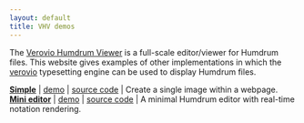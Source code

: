```yaml
---
layout: default
title: VHV demos
---
```



<style> td { border: 1px solid #ccc; } </style>

The [Verovio Humdrum Viewer](http://verovio.humdrum.org) is a full-scale editor/viewer for Humdrum files.
This website gives examples of other implementations in which the [verovio](http://verovio.org) typesetting 
engine can be used to display Humdrum files.

<span style="font-weight:bold;">[Simple](simple)</span>	| [demo](simple/demo.html)	| [source code](https://github.com/humdrum-tools/vhv-demos/blob/gh-pages/simple/demo.html) |  Create a single image within a webpage.
<span style="font-weight:bold;">[Mini editor](minieditor)</span>	| [demo](minieditor/demo.html)	| [source code](https://github.com/humdrum-tools/vhv-demos/blob/gh-pages/minieditor/demo.html) |  A minimal Humdrum editor with real-time notation rendering.


